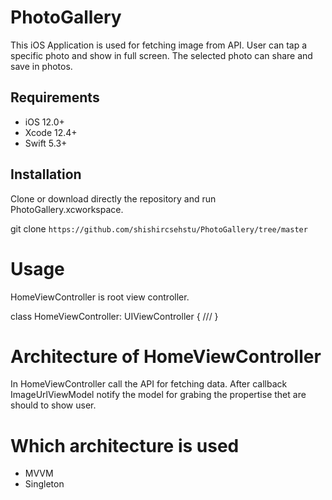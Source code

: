 # PhotoGallery

This iOS Application is used for fetching image from API. User can tap a specific photo and show in full screen. The selected photo can share and save in photos. 

## Requirements

- iOS 12.0+
- Xcode 12.4+
- Swift 5.3+

## Installation
Clone or download directly the repository and run PhotoGallery.xcworkspace. 

git clone `https://github.com/shishircsehstu/PhotoGallery/tree/master`

# Usage

HomeViewController is root view controller. 

class HomeViewController: UIViewController {
  /// 
}

# Architecture of HomeViewController
In HomeViewController call the API for fetching data. After callback ImageUrlViewModel notify the model for grabing the propertise thet are should to show user. 

# Which architecture is used

- MVVM
- Singleton 

